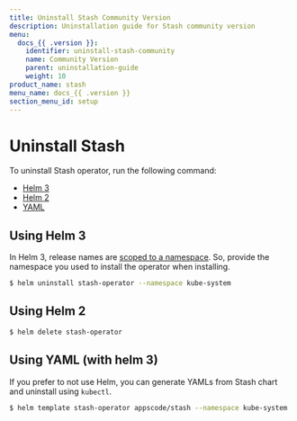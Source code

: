 ```yaml
---
title: Uninstall Stash Community Version
description: Uninstallation guide for Stash community version
menu:
  docs_{{ .version }}:
    identifier: uninstall-stash-community
    name: Community Version
    parent: uninstallation-guide
    weight: 10
product_name: stash
menu_name: docs_{{ .version }}
section_menu_id: setup
---
```



# Uninstall Stash

To uninstall Stash operator, run the following command:

<ul class="nav nav-tabs" id="installerTab" role="tablist">
  <li class="nav-item">
    <a class="nav-link active" id="helm3-tab" data-toggle="tab" href="#helm3" role="tab" aria-controls="helm3" aria-selected="true">Helm 3</a>
  </li>
  <li class="nav-item">
    <a class="nav-link" id="helm2-tab" data-toggle="tab" href="#helm2" role="tab" aria-controls="helm2" aria-selected="false">Helm 2</a>
  </li>
  <li class="nav-item">
    <a class="nav-link" id="script-tab" data-toggle="tab" href="#script" role="tab" aria-controls="script" aria-selected="false">YAML</a>
  </li>
</ul>
<div class="tab-content" id="installerTabContent">
  <div class="tab-pane fade show active" id="helm3" role="tabpanel" aria-labelledby="helm3-tab">

## Using Helm 3

In Helm 3, release names are [scoped to a namespace](https://v3.helm.sh/docs/faq/#release-names-are-now-scoped-to-the-namespace). So, provide the namespace you used to install the operator when installing.

```bash
$ helm uninstall stash-operator --namespace kube-system
```

</div>
<div class="tab-pane fade" id="helm2" role="tabpanel" aria-labelledby="helm2-tab">

## Using Helm 2

```bash
$ helm delete stash-operator
```

</div>
<div class="tab-pane fade" id="script" role="tabpanel" aria-labelledby="script-tab">

## Using YAML (with helm 3)

If you prefer to not use Helm, you can generate YAMLs from Stash chart and uninstall using `kubectl`.

```bash
$ helm template stash-operator appscode/stash --namespace kube-system | kubectl delete -f -
```

</div>
</div>
